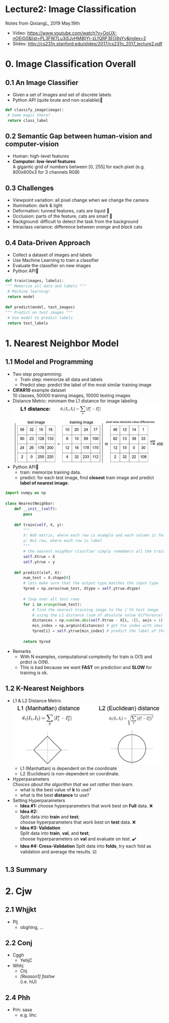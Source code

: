 # Lecture2: Image Classification

Notes from QixiangL, 2019 May.19th
* Video: https://www.youtube.com/watch?v=OoUX-nOEjG0&list=PL3FW7Lu3i5JvHM8ljYj-zLfQRF3EO8sYv&index=2
* Slides: http://cs231n.stanford.edu/slides/2017/cs231n_2017_lecture2.pdf

# 0. Image Classification Overall
## 0.1 An Image Classifier
   * Given a set of images and set of discrete labels
   * Python API (quite brute and non-scalable):snake:
   ```python
   def classify_image(image):
   	# Some magic there?
	return class_label
   ```
## 0.2 Semantic Gap between human-vision and computer-vision
   * Human: high-level features
   * **Computer: low-level features** <br />
   	A gigantic grid of numbers between [0, 255] for each pixel (e.g. 800x600x3 for 3 channels RGB)
## 0.3 Challenges
   * Viewpoint variation: all pixel change when we change the camera
   * Illumination: dark & light
   * Deformation: tunned features, cats are liquid :ocean:
   * Occlusion: parts of the feature, cats are smart :100:
   * Background: difficult to detect the task from the background
   * Intraclass variance: difference between *orange* and *black* cats
## 0.4 Data-Driven Approach
   * Collect a dataset of images and labels
   * Use Machine Learning to train a classifier
   * Evaluate the classifier on new images
   * Python API:snake:
   ```python
   def train(images, labels):
   """ Memorize all data and labels """
   	# Machine learning!
	return model
	
   def predict(model, test_images)
   """ Predict on test images """
   	# Use model to predict labels
	return test_labels
   ```

# 1. Nearest Neighbor Model
## 1.1 Model and Programming
*  Two step programming:
   - Train step: memorize all data and labels
   - Predict step: predict the label of the most similar training image
*  **CIFAR10** example dataset <br />
	10 classes, 50000 training images, 10000 testing images
* Distance Metric: minimam the L1 distance for image labeling
![L1_distance](https://github.com/QixiangL/CS231/blob/master/QixiangL-s%20learning/lec2_images/L1_distance.png)
* Python API:snake:
   - train: memorize training data.
   - predict: for each test image, find **closest** train image and predict **label of nearest image**. 
```python
import numpy as np

class NearestNeighbor:
	def __init__(self):
		pass
	
	def train(self, X, y):
		""" 
		X: NxD matrix, where each row is example and each column is feature
		y: Nx1 row, where each row is label
		"""
		# the nearest neighbor classfier simply remembers all the training data
		self.Xtrue = X
		self.ytrue = y
	
	def predict(slef, X):
		num_test = X.shape[0]
		# lets make sure that the output type matches the input type
		Ypred = np.zeros(num_test, dtype = self.ytrue.dtype)
		
		# loop over all test rows
		for i in xrange(num_test):
			# find the nearest training image to the i'th test image
			# using the L1 distance (sum of absolute value difference)
			distances = np.sum(no.abs(self.Xtrue - X[i, :]), axis = 1)
			min_index = np.argmin(distances) # get the index with smallest distance
			Ypred[i] = self.ytrue[min_index] # predict the label of the nearest example
		
		return Ypred
```
* Remarks
   - With N examples, computational complexity for train is O(1) and prdict is O(N).
   - This is bad because we want **FAST** on prediction and **SLOW** for training is ok.
   
## 1.2 K-Nearest Neighbors
* L1 & L2 Distance Metric
![distance metric](https://github.com/QixiangL/CS231/blob/master/QixiangL-s%20learning/lec2_images/L1_L2.png)
   - L1 (Manhattan) is dependent on the coordinate
   - L2 (Euclidean) is non-dependent on coordinate.
* Hyperparameters <br />
	*Choices about the algorithm that we set rather than learn.*
   - what is the best value of **k** to use?
   - what is the best **distance** to use?
* Setting Hyperparameters
   - **Idea #1:** 
   	choose hyperparameters that work best on **Full** data. :x:
   - **Idea #2:** <br />
   	Split data into **train** and **test**; <br />
   	choose hyperparameters that work best on **test** data. :x:
   - **Idea #3: Validation** <br />
   	Split data into **train**, **val**, and **test**; <br />
   	choose hyperparameters on **val** and evaluate on test. :heavy_check_mark:
   - **Idea #4: Cross-Validation**
   	Split data into **folds**, try each fold as validation and average the results. :ballot_box_with_check:

## 1.3 Summary


# 2. Cjw
## 2.1 Whjjkt
   * Plj
	   - obghing, ...
## 2.2 Conj
   * Cggh
	   - YehjC
   * Whhj
	   - Chj
	   - *[Reason1] fashw* <br />
	   	(i.e. hU)
## 2.4 Phh
   * Prh: sasa
   	   - e.g. lihc

 
